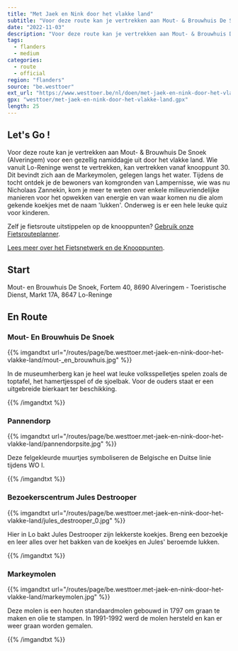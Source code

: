 ```yaml
---
title: "Met Jaek en Nink door het vlakke land"
subtitle: "Voor deze route kan je vertrekken aan Mout- & Brouwhuis De Snoek (Alveringem) voor een gezellig namiddagje uit door het vlakke land"
date: "2022-11-03"
description: "Voor deze route kan je vertrekken aan Mout- & Brouwhuis De Snoek (Alveringem) voor een gezellig namiddagje uit door het vlakke land" 
tags:
  - flanders
  - medium
categories: 
  - route
  - official
region: "flanders"
source: "be.westtoer"
ext_url: "https://www.westtoer.be/nl/doen/met-jaek-en-nink-door-het-vlakke-land"
gpx: "westtoer/met-jaek-en-nink-door-het-vlakke-land.gpx"
length: 25
---
```


## Let's Go !

Voor deze route kan je vertrekken aan Mout- & Brouwhuis De Snoek (Alveringem) voor een gezellig namiddagje uit door het vlakke land. Wie vanuit Lo-Reninge wenst te vertrekken, kan vertrekken vanaf knooppunt 30. Dit bevindt zich aan de Markeymolen, gelegen langs het water. Tijdens de tocht ontdek je de bewoners van komgronden van Lampernisse, wie was nu Nicholaas Zannekin, kom je meer te weten over enkele milieuvriendelijke manieren voor het opwekken van energie en van waar komen nu die alom gekende koekjes met de naam 'lukken'. Onderweg is er een hele leuke quiz voor kinderen.

Zelf je fietsroute uitstippelen op de knooppunten? [Gebruik onze Fietsrouteplanner](http://www.westtoer.be/nl/fietsrouteplanner).

[Lees meer over het Fietsnetwerk en de Knooppunten](http://www.westtoer.be/nl/inspiratie/fietsnetwerk).

## Start 

Mout- en Brouwhuis De Snoek, Fortem 40, 8690 Alveringem - Toeristische Dienst, Markt 17A, 8647 Lo-Reninge 

## En Route

### Mout- En Brouwhuis De Snoek

{{% imgandtxt url="/routes/page/be.westtoer.met-jaek-en-nink-door-het-vlakke-land/mout-_en_brouwhuis.jpg" %}}

In de museumherberg kan je heel wat leuke volksspelletjes spelen zoals de toptafel, het hamertjesspel of de sjoelbak. Voor de ouders staat er een uitgebreide bierkaart ter beschikking.

{{% /imgandtxt %}}

### Pannendorp

{{% imgandtxt url="/routes/page/be.westtoer.met-jaek-en-nink-door-het-vlakke-land/pannendorpsite.jpg" %}}

Deze felgekleurde muurtjes symboliseren de Belgische en Duitse linie tijdens WO I. 

{{% /imgandtxt %}}

### Bezoekerscentrum Jules Destrooper

{{% imgandtxt url="/routes/page/be.westtoer.met-jaek-en-nink-door-het-vlakke-land/jules_destrooper_0.jpg" %}}

Hier in Lo bakt Jules Destrooper zijn lekkerste koekjes. Breng een bezoekje en leer alles over het bakken van de koekjes en Jules' beroemde lukken.

{{% /imgandtxt %}}

### Markeymolen

{{% imgandtxt url="/routes/page/be.westtoer.met-jaek-en-nink-door-het-vlakke-land/markeymolen.jpg" %}}

Deze molen is een houten standaardmolen gebouwd in 1797 om graan te maken en olie te stampen. In 1991-1992 werd de molen hersteld en kan er weer graan worden gemalen. 

{{% /imgandtxt %}}
